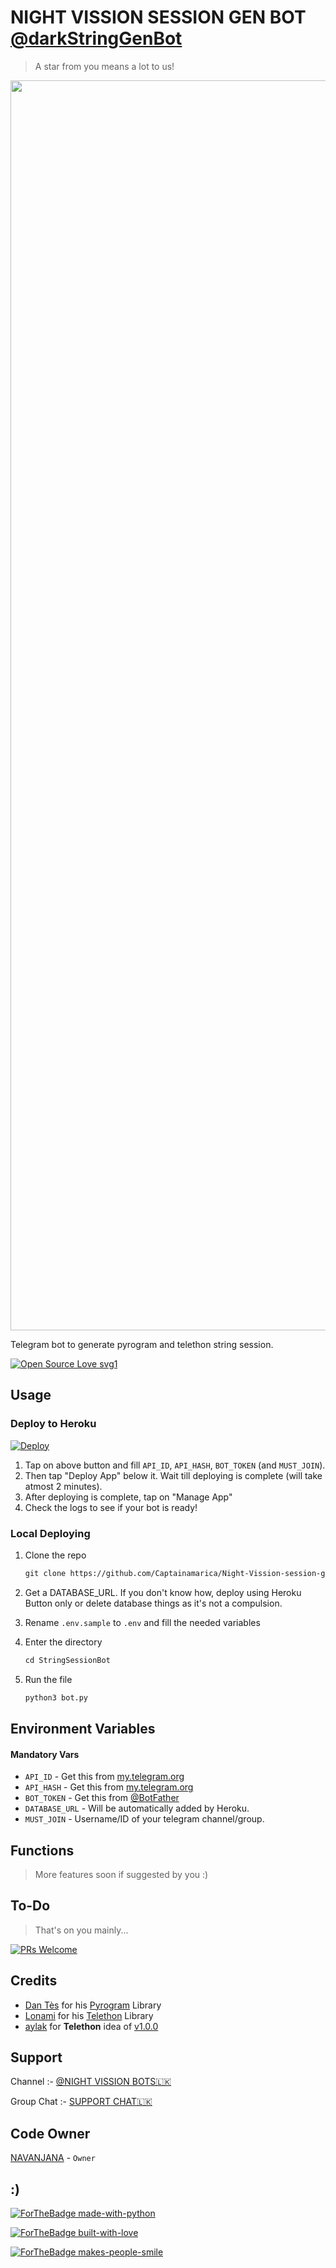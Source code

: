 # NIGHT VISSION SESSION GEN BOT [@darkStringGenBot](https://t.me/darkStringGenBot)

> A star from you means a lot to us!

<p align="center"><a href="https://github.com/Captainamarica/Night-Vission-session-generator"><img src="https://te.legra.ph/file/a86b7e13e187af8bb58cc.jpg" width="2000"></a></p>

Telegram bot to generate pyrogram and telethon string session.

[![Open Source Love svg1](https://badges.frapsoft.com/os/v1/open-source.svg?v=103)](https://github.com/ellerbrock/open-source-badges/)

## Usage

### Deploy to Heroku

[![Deploy](https://www.herokucdn.com/deploy/button.svg)](https://heroku.com/deploy?template=https://github.com/Captainamarica/Night-Vission-session-generator)

1. Tap on above button and fill `API_ID`, `API_HASH`, `BOT_TOKEN` (and `MUST_JOIN`).
2. Then tap "Deploy App" below it. Wait till deploying is complete (will take atmost 2 minutes).
3. After deploying is complete, tap on "Manage App"
4. Check the logs to see if your bot is ready!

### Local Deploying

1. Clone the repo
   ```markdown
   git clone https://github.com/Captainamarica/Night-Vission-session-generator
   ```
2. Get a DATABASE_URL. If you don't know how, deploy using Heroku Button only or delete database things as it's not a compulsion.
   
3. Rename `.env.sample` to `.env` and fill the needed variables

4. Enter the directory
   ```markdown
   cd StringSessionBot
   ```
5. Run the file
   ```markdown
   python3 bot.py
   ```

## Environment Variables

#### Mandatory Vars

- `API_ID` - Get this from [my.telegram.org](https://my.telegram.org/auth)
- `API_HASH` - Get this from [my.telegram.org](https://my.telegram.org/auth)
- `BOT_TOKEN` - Get this from [@BotFather](https://t.me/BotFather)
- `DATABASE_URL` - Will be automatically added by Heroku.
- `MUST_JOIN` - Username/ID of your telegram channel/group.

## Functions

> More features soon if suggested by you :)

## To-Do

> That's on you mainly...

[![PRs Welcome](https://img.shields.io/badge/PRs-welcome-brightgreen.svg?style=flat-square)](http://makeapullrequest.com)

## Credits

- [Dan Tès](https://github.com/delivrance) for his [Pyrogram](https://docs.pyrogram.org) Library
- [Lonami](https://github.com/Lonami) for his [Telethon](https://docs.telethon.dev) Library 
- [aylak](https://t.me/ayIak) for **Telethon** idea of [v1.0.0](https://github.com/DARKEMPIRESL/StringSessionBot/commit/48e06bb6d9ed156797ef4bc0dab88820fef948f3)


## Support

Channel :- [@NIGHT VISSION BOTS🇱🇰](https://t.me/NightVission)

Group Chat :- [SUPPORT CHAT🇱🇰](https://t.me/NightVissionSupport)

## Code Owner

   [NAVANJANA](https://t.me/NA_VA_N_JA_NA1) - ``Owner``
   
## :)

[![ForTheBadge made-with-python](http://ForTheBadge.com/images/badges/made-with-python.svg)](https://www.python.org/)

[![ForTheBadge built-with-love](http://ForTheBadge.com/images/badges/built-with-love.svg)](https://github.com/DARKEMPIRESL)

[![ForTheBadge makes-people-smile](http://ForTheBadge.com/images/badges/makes-people-smile.svg)](https://github.com/DARKEMPIRESL)
